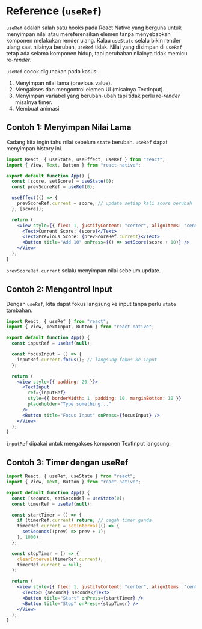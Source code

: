# Reference (`useRef`)

`useRef` adalah salah satu hooks pada React Native yang berguna untuk menyimpan nilai atau mereferensikan elemen tanpa menyebabkan komponen melakukan render ulang. Kalau `useState` selalu bikin render ulang saat nilainya berubah, `useRef` tidak. Nilai yang disimpan di `useRef` tetap ada selama komponen hidup, tapi perubahan nilainya tidak memicu re-*render*.

`useRef` cocok digunakan pada kasus:
1. Menyimpan nilai lama (previous value).
2. Mengakses dan mengontrol elemen UI (misalnya TextInput).
3. Menyimpan variabel yang berubah-ubah tapi tidak perlu re-*render* misalnya timer.
4. Membuat animasi

## Contoh 1: Menyimpan Nilai Lama
Kadang kita ingin tahu nilai sebelum `state` berubah. `useRef` dapat menyimpan history ini.
```jsx
import React, { useState, useEffect, useRef } from "react";
import { View, Text, Button } from "react-native";

export default function App() {
  const [score, setScore] = useState(0);
  const prevScoreRef = useRef(0);

  useEffect(() => {
    prevScoreRef.current = score; // update setiap kali score berubah
  }, [score]);

  return (
    <View style={{ flex: 1, justifyContent: "center", alignItems: "center" }}>
      <Text>Current Score: {score}</Text>
      <Text>Previous Score: {prevScoreRef.current}</Text>
      <Button title="Add 10" onPress={() => setScore(score + 10)} />
    </View>
  );
}
```
`prevScoreRef.current` selalu menyimpan nilai sebelum update.

## Contoh 2: Mengontrol Input
Dengan `useRef`, kita dapat fokus langsung ke input tanpa perlu `state` tambahan.
```jsx
import React, { useRef } from "react";
import { View, TextInput, Button } from "react-native";

export default function App() {
  const inputRef = useRef(null);

  const focusInput = () => {
    inputRef.current.focus(); // langsung fokus ke input
  };

  return (
    <View style={{ padding: 20 }}>
      <TextInput
        ref={inputRef}
        style={{ borderWidth: 1, padding: 10, marginBottom: 10 }}
        placeholder="Type something..."
      />
      <Button title="Focus Input" onPress={focusInput} />
    </View>
  );
}
```
`inputRef` dipakai untuk mengakses komponen TextInput langsung.

## Contoh 3: Timer dengan useRef
```jsx
import React, { useRef, useState } from "react";
import { View, Text, Button } from "react-native";

export default function App() {
  const [seconds, setSeconds] = useState(0);
  const timerRef = useRef(null);

  const startTimer = () => {
    if (timerRef.current) return; // cegah timer ganda
    timerRef.current = setInterval(() => {
      setSeconds((prev) => prev + 1);
    }, 1000);
  };

  const stopTimer = () => {
    clearInterval(timerRef.current);
    timerRef.current = null;
  };

  return (
    <View style={{ flex: 1, justifyContent: "center", alignItems: "center" }}>
      <Text>⏱ {seconds} seconds</Text>
      <Button title="Start" onPress={startTimer} />
      <Button title="Stop" onPress={stopTimer} />
    </View>
  );
}
```